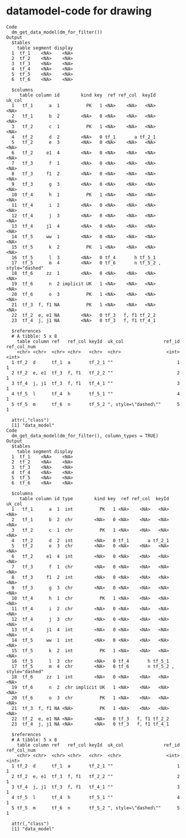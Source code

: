 # datamodel-code for drawing

    Code
      dm_get_data_model(dm_for_filter())
    Output
      $tables
        table segment display
      1  tf_1    <NA>    <NA>
      2  tf_2    <NA>    <NA>
      3  tf_3    <NA>    <NA>
      4  tf_4    <NA>    <NA>
      5  tf_5    <NA>    <NA>
      6  tf_6    <NA>    <NA>
      
      $columns
         table column id        kind key  ref ref_col  keyId           uk_col
      1   tf_1      a  1          PK   1 <NA>    <NA>   <NA>             <NA>
      2   tf_1      b  2        <NA>   0 <NA>    <NA>   <NA>             <NA>
      3   tf_2      c  1          PK   1 <NA>    <NA>   <NA>             <NA>
      4   tf_2      d  2        <NA>   0 tf_1       a tf_2_1                 
      5   tf_2      e  3        <NA>   0 <NA>    <NA>   <NA>             <NA>
      6   tf_2     e1  4        <NA>   0 <NA>    <NA>   <NA>             <NA>
      7   tf_3      f  1        <NA>   0 <NA>    <NA>   <NA>             <NA>
      8   tf_3     f1  2        <NA>   0 <NA>    <NA>   <NA>             <NA>
      9   tf_3      g  3        <NA>   0 <NA>    <NA>   <NA>             <NA>
      10  tf_4      h  1          PK   1 <NA>    <NA>   <NA>             <NA>
      11  tf_4      i  2        <NA>   0 <NA>    <NA>   <NA>             <NA>
      12  tf_4      j  3        <NA>   0 <NA>    <NA>   <NA>             <NA>
      13  tf_4     j1  4        <NA>   0 <NA>    <NA>   <NA>             <NA>
      14  tf_5     ww  1        <NA>   0 <NA>    <NA>   <NA>             <NA>
      15  tf_5      k  2          PK   1 <NA>    <NA>   <NA>             <NA>
      16  tf_5      l  3        <NA>   0 tf_4       h tf_5_1                 
      17  tf_5      m  4        <NA>   0 tf_6       n tf_5_2 , style="dashed"
      18  tf_6     zz  1        <NA>   0 <NA>    <NA>   <NA>             <NA>
      19  tf_6      n  2 implicit UK   1 <NA>    <NA>   <NA>             <NA>
      20  tf_6      o  3          PK   1 <NA>    <NA>   <NA>             <NA>
      21  tf_3  f, f1 NA          PK   1 <NA>    <NA>   <NA>             <NA>
      22  tf_2  e, e1 NA        <NA>   0 tf_3   f, f1 tf_2_2                 
      23  tf_4  j, j1 NA        <NA>   0 tf_3   f, f1 tf_4_1                 
      
      $references
      # A tibble: 5 x 8
        table column ref   ref_col keyId  uk_col               ref_id ref_col_num
        <chr> <chr>  <chr> <chr>   <chr>  <chr>                 <int>       <int>
      1 tf_2  d      tf_1  a       tf_2_1 ""                        1           1
      2 tf_2  e, e1  tf_3  f, f1   tf_2_2 ""                        2           1
      3 tf_4  j, j1  tf_3  f, f1   tf_4_1 ""                        3           1
      4 tf_5  l      tf_4  h       tf_5_1 ""                        4           1
      5 tf_5  m      tf_6  n       tf_5_2 ", style=\"dashed\""      5           1
      
      attr(,"class")
      [1] "data_model"
    Code
      dm_get_data_model(dm_for_filter(), column_types = TRUE)
    Output
      $tables
        table segment display
      1  tf_1    <NA>    <NA>
      2  tf_2    <NA>    <NA>
      3  tf_3    <NA>    <NA>
      4  tf_4    <NA>    <NA>
      5  tf_5    <NA>    <NA>
      6  tf_6    <NA>    <NA>
      
      $columns
         table column id type        kind key  ref ref_col  keyId           uk_col
      1   tf_1      a  1  int          PK   1 <NA>    <NA>   <NA>             <NA>
      2   tf_1      b  2  chr        <NA>   0 <NA>    <NA>   <NA>             <NA>
      3   tf_2      c  1  chr          PK   1 <NA>    <NA>   <NA>             <NA>
      4   tf_2      d  2  int        <NA>   0 tf_1       a tf_2_1                 
      5   tf_2      e  3  chr        <NA>   0 <NA>    <NA>   <NA>             <NA>
      6   tf_2     e1  4  int        <NA>   0 <NA>    <NA>   <NA>             <NA>
      7   tf_3      f  1  chr        <NA>   0 <NA>    <NA>   <NA>             <NA>
      8   tf_3     f1  2  int        <NA>   0 <NA>    <NA>   <NA>             <NA>
      9   tf_3      g  3  chr        <NA>   0 <NA>    <NA>   <NA>             <NA>
      10  tf_4      h  1  chr          PK   1 <NA>    <NA>   <NA>             <NA>
      11  tf_4      i  2  chr        <NA>   0 <NA>    <NA>   <NA>             <NA>
      12  tf_4      j  3  chr        <NA>   0 <NA>    <NA>   <NA>             <NA>
      13  tf_4     j1  4  int        <NA>   0 <NA>    <NA>   <NA>             <NA>
      14  tf_5     ww  1  int        <NA>   0 <NA>    <NA>   <NA>             <NA>
      15  tf_5      k  2  int          PK   1 <NA>    <NA>   <NA>             <NA>
      16  tf_5      l  3  chr        <NA>   0 tf_4       h tf_5_1                 
      17  tf_5      m  4  chr        <NA>   0 tf_6       n tf_5_2 , style="dashed"
      18  tf_6     zz  1  int        <NA>   0 <NA>    <NA>   <NA>             <NA>
      19  tf_6      n  2  chr implicit UK   1 <NA>    <NA>   <NA>             <NA>
      20  tf_6      o  3  chr          PK   1 <NA>    <NA>   <NA>             <NA>
      21  tf_3  f, f1 NA <NA>          PK   1 <NA>    <NA>   <NA>             <NA>
      22  tf_2  e, e1 NA <NA>        <NA>   0 tf_3   f, f1 tf_2_2                 
      23  tf_4  j, j1 NA <NA>        <NA>   0 tf_3   f, f1 tf_4_1                 
      
      $references
      # A tibble: 5 x 8
        table column ref   ref_col keyId  uk_col               ref_id ref_col_num
        <chr> <chr>  <chr> <chr>   <chr>  <chr>                 <int>       <int>
      1 tf_2  d      tf_1  a       tf_2_1 ""                        1           1
      2 tf_2  e, e1  tf_3  f, f1   tf_2_2 ""                        2           1
      3 tf_4  j, j1  tf_3  f, f1   tf_4_1 ""                        3           1
      4 tf_5  l      tf_4  h       tf_5_1 ""                        4           1
      5 tf_5  m      tf_6  n       tf_5_2 ", style=\"dashed\""      5           1
      
      attr(,"class")
      [1] "data_model"

